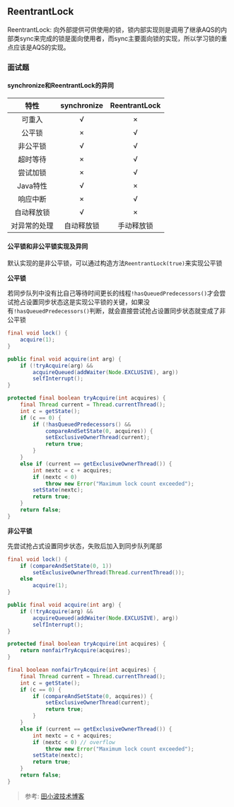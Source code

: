 ## ReentrantLock
ReentrantLock: 向外部提供可供使用的锁，锁内部实现则是调用了继承AQS的内部类sync来完成的锁是面向使用者，而sync主要面向锁的实现，所以学习锁的重点应该是AQS的实现。

### 面试题
#### synchronize和ReentrantLock的异同
|     特性     | synchronize | ReentrantLock |
| :----------: | :---------: | :-----------: |
|    可重入    |      √      |       ×       |
|    公平锁    |      ×      |       √       |
|   非公平锁   |      √      |       √       |
|   超时等待   |      ×      |       √       |
|   尝试加锁   |      ×      |       √       |
|   Java特性   |      √      |       ×       |
|   响应中断   |      ×      |       √       |
|  自动释放锁  |      √      |       ×       |
| 对异常的处理 | 自动释放锁  |  手动释放锁   |

#### 公平锁和非公平锁实现及异同
默认实现的是非公平锁，可以通过构造方法```ReentrantLock(true)```来实现公平锁

**公平锁**

若同步队列中没有比自己等待时间更长的线程```!hasQueuedPredecessors()```才会尝试抢占设置同步状态这是实现公平锁的关键，如果没有```!hasQueuedPredecessors()```判断，就会直接尝试抢占设置同步状态就变成了非公平锁
```java
final void lock() {
    acquire(1);
}

public final void acquire(int arg) {
    if (!tryAcquire(arg) &&
        acquireQueued(addWaiter(Node.EXCLUSIVE), arg))
        selfInterrupt();
}

protected final boolean tryAcquire(int acquires) {
    final Thread current = Thread.currentThread();
    int c = getState();
    if (c == 0) {
        if (!hasQueuedPredecessors() &&
            compareAndSetState(0, acquires)) {
            setExclusiveOwnerThread(current);
            return true;
        }
    }
    else if (current == getExclusiveOwnerThread()) {
        int nextc = c + acquires;
        if (nextc < 0)
            throw new Error("Maximum lock count exceeded");
        setState(nextc);
        return true;
    }
    return false;
}
```
**非公平锁**

先尝试抢占式设置同步状态，失败后加入到同步队列尾部
```java
final void lock() {
    if (compareAndSetState(0, 1))
        setExclusiveOwnerThread(Thread.currentThread());
    else
        acquire(1);
}

public final void acquire(int arg) {
    if (!tryAcquire(arg) &&
        acquireQueued(addWaiter(Node.EXCLUSIVE), arg))
        selfInterrupt();
}

protected final boolean tryAcquire(int acquires) {
    return nonfairTryAcquire(acquires);
}

final boolean nonfairTryAcquire(int acquires) {
    final Thread current = Thread.currentThread();
    int c = getState();
    if (c == 0) {
        if (compareAndSetState(0, acquires)) {
            setExclusiveOwnerThread(current);
            return true;
        }
    }
    else if (current == getExclusiveOwnerThread()) {
        int nextc = c + acquires;
        if (nextc < 0) // overflow
            throw new Error("Maximum lock count exceeded");
        setState(nextc);
        return true;
    }
    return false;
}
```


> 参考: [田小波技术博客](http://www.tianxiaobo.com/2018/05/07/Java-%E9%87%8D%E5%85%A5%E9%94%81-ReentrantLock-%E5%8E%9F%E7%90%86%E5%88%86%E6%9E%90/)